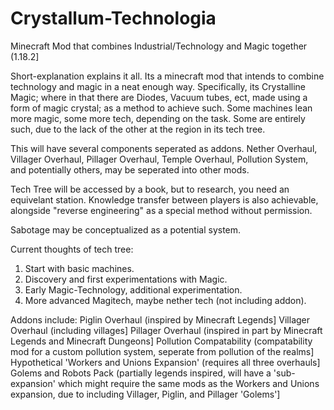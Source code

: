 # Crystallum-Technologia
Minecraft Mod that combines Industrial/Technology and Magic together (1.18.2]

Short-explanation explains it all. Its a minecraft mod that intends to combine technology and magic in a neat enough way.
Specifically, its Crystalline Magic; where in that there are Diodes, Vacuum tubes, ect, made using a form of magic crystal; as a method to achieve such.
Some machines lean more magic, some more tech, depending on the task. Some are entirely such, due to the lack of the other at the region in its tech tree.

This will have several components seperated as addons. Nether Overhaul, Villager Overhaul, Pillager Overhaul, Temple Overhaul, Pollution System, and potentially others, may be seperated into other mods.

Tech Tree will be accessed by a book, but to research, you need an equivelant station. Knowledge transfer between players is also achievable, alongside "reverse engineering" as a special method without permission.

Sabotage may be conceptualized as a potential system.

Current thoughts of tech tree:
1. Start with basic machines.
2. Discovery and first experimentations with Magic.
3. Early Magic-Technology, additional experimentation.
4. More advanced Magitech, maybe nether tech (not including addon).

Addons include:
Piglin Overhaul (inspired by Minecraft Legends]
Villager Overhaul (including villages]
Pillager Overhaul (inspired in part by Minecraft Legends and Minecraft Dungeons]
Pollution Compatability (compatability mod for a custom pollution system, seperate from pollution of the realms]
Hypothetical 'Workers and Unions Expansion' (requires all three overhauls]
Golems and Robots Pack (partially legends inspired, will have a 'sub-expansion' which might require the same mods as the Workers and Unions expansion, due to including Villager, Piglin, and Pillager 'Golems']
